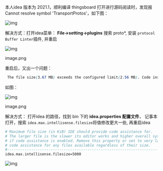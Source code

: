 本人idea 版本为 2021.1，顺利编译 thingsboard 打开进行源码阅读时，发现报 Cannot resolve symbol 'TransportProtos'，如下图：



![img](E:\codes\Server-Learning\thingsboard\错误处理\Imag\27733304-fa187131f3e54a4c.png)



解决方式：打开idea菜单： **File->setting->plugins** 搜索 proto*, 安装 `protocol Buffer Linter`插件, 并重启

![img](E:\codes\Server-Learning\thingsboard\错误处理\Imag\27733304-0422369b3861ac0a.png)

image.png



重启后，又出一个问题：



```css
 The file size(3.67 MB) exceeds the configured limit(2.56 MB). Code insight features are not available
```

如图：



![img](E:\codes\Server-Learning\thingsboard\错误处理\Imag\27733304-36e9a6a7802baecc.png)

image.png

解决方式：
打开idea 的路径，找到 bin 下的 **idea.properties 配置文件**， 记事本打开，搜索 `idea.max.intellisense.filesize`将值修改更大一些, 再重启idea



```bash
# Maximum file size (in KiB) IDE should provide code assistance for.
# The larger file is the slower its editor works and higher overall system memory requirements are
# if code assistance is enabled. Remove this property or set to very large number if you need
# code assistance for any files available regardless of their size.
#---------------------------------------------------------------------
idea.max.intellisense.filesize=5000
```

![img](E:\codes\Server-Learning\thingsboard\错误处理\Imag\27733304-83751b89a4417430.png)
